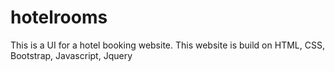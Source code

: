 # hotelrooms
This is a UI for a hotel booking website. This website is build on HTML, CSS, Bootstrap, Javascript, Jquery 

